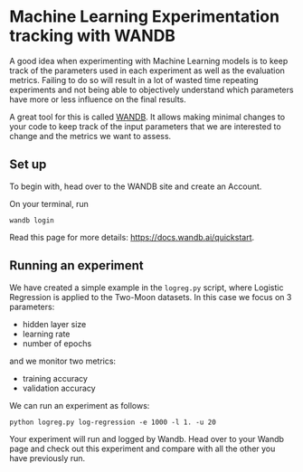 # Machine Learning Experimentation tracking with WANDB

A good idea when experimenting with Machine Learning models is to keep track of the parameters used in 
each experiment as well as the evaluation metrics. Failing to do so will result in a lot of wasted time
repeating experiments and not being able to objectively understand which parameters have more or less
influence on the final results.

A great tool for this is called [WANDB](https://wandb.ai/site). It allows making minimal changes to your
code to keep track of the input parameters that we are interested to change and the metrics we want to 
assess.

## Set up

To begin with, head over to the WANDB site and create an Account.

On your terminal, run
```
wandb login
```

Read this page for more details: https://docs.wandb.ai/quickstart.


## Running an experiment

We have created a simple example in the `logreg.py` script, where Logistic Regression is applied to the 
Two-Moon datasets. In this case we focus on 3 parameters:

- hidden layer size
- learning rate
- number of epochs

and we monitor two metrics:

- training accuracy
- validation accuracy


We can run an experiment as follows:

```
python logreg.py log-regression -e 1000 -l 1. -u 20
```

Your experiment will run and logged by Wandb. Head over to your Wandb page and check out this experiment
and compare with all the other you have previously run.

